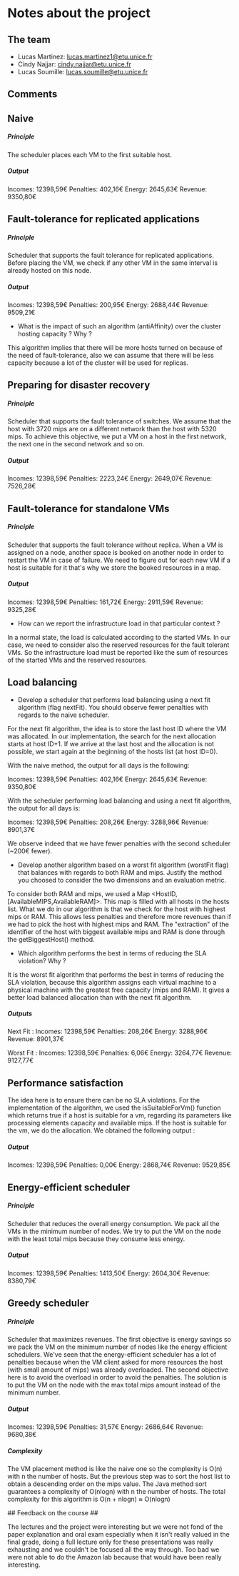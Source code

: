 # Notes about the project

## The team

- Lucas Martinez: lucas.martinez1@etu.unice.fr
- Cindy Najjar: cindy.najjar@etu.unice.fr
- Lucas Soumille: lucas.soumille@etu.unice.fr

## Comments

## Naive ##

##### Principle

The scheduler places each VM to the first suitable host.

##### Output

Incomes:    12398,59€
Penalties:  402,16€
Energy:     2645,63€
Revenue:    9350,80€

## Fault-tolerance for replicated  applications ##

##### Principle

Scheduler that supports the fault tolerance for replicated applications. Before placing the VM, we check if any other VM in the same interval is already hosted on this node.

##### Output

Incomes:    12398,59€
Penalties:  200,95€
Energy:     2688,44€
Revenue:    9509,21€

- What is the impact of such an algorithm (antiAffinity) over the cluster hosting capacity ? Why ?

This algorithm implies that there will be more hosts turned on because of the need of fault-tolerance, also we can assume that there will be less capacity because a lot of the cluster will be used for replicas.


## Preparing for disaster recovery

##### Principle

Scheduler that supports the fault tolerance of switches. We assume that the host with 3720 mips are on a different network than the host with 5320 mips. To achieve this objective, we put a VM on a host in the first network, the next one in the second network and so on. 

##### Output

Incomes:    12398,59€
Penalties:  2223,24€
Energy:     2649,07€
Revenue:    7526,28€

## Fault-tolerance for standalone VMs ##

##### Principle

Scheduler that supports the fault tolerance without replica. When a VM is assigned on a node, another space is booked on another node in order to restart the VM in case of failure. We need to figure out for each new VM if a host is suitable for it that's why we store the booked resources in a map.    


##### Output

Incomes:    12398,59€
Penalties:  161,72€
Energy:     2911,59€
Revenue:    9325,28€

- How can we report the infrastructure load in that particular context ?

In a normal state, the load is calculated according to the started VMs. In our case, we need to consider also the reserved resources for the fault tolerant VMs. So the infrastructure load must be reported like the sum of resources of the started VMs and the reserved resources.


## Load balancing ##

- Develop a scheduler that performs load balancing using a next fit algorithm (flag nextFit). You should observe fewer penalties with regards to the naive scheduler.

For the next fit algorithm, the idea is to store the last host ID where the VM was allocated. In our implementation, the search for the next allocation starts at host ID+1. If we arrive at the last host and the allocation is not possible, we start again at the beginning of the hosts list (at host ID=0).

With the naive method, the output for all days is the following:

Incomes:    12398,59€
Penalties:  402,16€
Energy:     2645,63€
Revenue:    9350,80€

With the scheduler performing load balancing and using a next fit algorithm, the output for all days is:

Incomes:    12398,59€
Penalties:  208,26€
Energy:     3288,96€
Revenue:    8901,37€

We observe indeed that we have fewer penalties with the second scheduler (~200€ fewer).

- Develop another algorithm based on a worst fit algorithm (worstFit flag) that balances with regards to both RAM and mips. Justify the method you choosed to consider the two dimensions and an evaluation metric.

To consider both RAM and mips, we used a Map <HostID,[AvailableMIPS,AvailableRAM]>. This map is filled with all hosts in the hosts list.
What we do in our algorithm is that we check for the host with highest mips or RAM. This allows less penalties and therefore more revenues than if we had to pick the host with highest mips and RAM. The "extraction" of the identifier of the host with biggest available mips and RAM is done through the getBiggestHost() method.

- Which algorithm performs the best in terms of reducing the SLA violation? Why ?

It is the worst fit algorithm that performs the best in terms of reducing the SLA violation, because this algorithm assigns each virtual machine to a physical machine with the greatest free capacity (mips and RAM).
It gives a better load balanced allocation than with the next fit algorithm.

##### Outputs

Next Fit :
Incomes:    12398,59€
Penalties:  208,26€
Energy:     3288,96€
Revenue:    8901,37€

Worst Fit :
Incomes:    12398,59€
Penalties:  6,06€
Energy:     3264,77€
Revenue:    9127,77€

## Performance satisfaction ##

The idea here is to ensure there can be no SLA violations. For the implementation of the algorithm, we used the isSuitableForVm() function which returns true if a host is suitable for a vm, regarding its parameters like processing elements capacity and available mips. If the host is suitable for the vm, we do the allocation. We obtained the following output :

##### Output

Incomes:    12398,59€
Penalties:  0,00€
Energy:     2868,74€
Revenue:    9529,85€

## Energy-efficient scheduler ##

##### Principle

Scheduler that reduces the overall energy consumption. We pack all the VMs in the minimum number of nodes. We try to put the VM on the node with the least total mips because they consume less energy. 

##### Output

Incomes:    12398,59€
Penalties:  1413,50€
Energy:     2604,30€
Revenue:    8380,79€

## Greedy scheduler ##

##### Principle

Scheduler that maximizes revenues. The first objective is energy savings so we pack the VM on the minimum number of nodes like the energy efficient schedulers. We've seen that the energy-efficient scheduler has a lot of penalties because when the VM client asked for more resources the host (with small amount of mips) was already overloaded. The second objective here is to avoid the overload in order to avoid the penalties. The solution is to put the VM on the node with the max total mips amount instead of the minimum number.   

##### Output

Incomes:    12398,59€
Penalties:  31,57€
Energy:     2686,64€
Revenue:    9680,38€

##### Complexity

The VM placement method is like the naive one so the complexity is O(n) with n the number of hosts. But the previous step was to sort the host list to obtain a descending order on the mips value. The Java method sort guarantees a complexity of O(nlogn) with n the number of hosts.
The total complexity for this algorithm is O(n + nlogn) ≈ O(nlogn)

## Feedback on the course ##

The lectures and the project were interesting but we were not fond of the paper explanation and oral exam especially when it isn't really valued in the final grade, doing a full lecture only for these presentations was really exhausting and we couldn't be focused all the way through. Too bad we were not able to do the Amazon lab because that would have been really interesting.